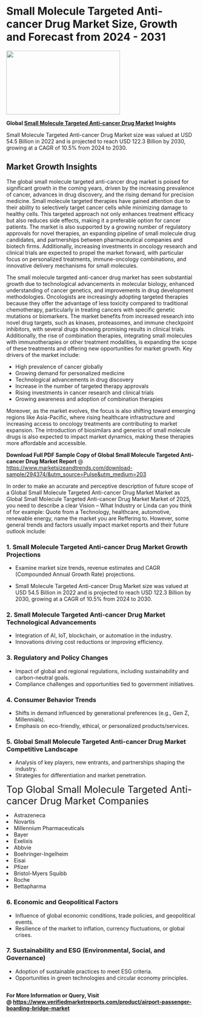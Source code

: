 <H1>Small Molecule Targeted Anti-cancer Drug Market Size, Growth and Forecast from 2024 - 2031</H1><img class="aligncenter size-medium wp-image-584254" src="https://thirdeyenews.in/wp-content/uploads/2024/09/Global-Market-Research-300x168.jpeg" alt="" width="300" height="168" /><p><strong>Global&nbsp;<a href="https://www.marketsizeandtrends.com/download-sample/294374/&amp;utm_source=Pulse&amp;utm_medium=203">Small Molecule Targeted Anti-cancer Drug Market</a> Insights</strong></p><p>Small Molecule Targeted Anti-cancer Drug Market size was valued at USD 54.5 Billion in 2022 and is projected to reach USD 122.3 Billion by 2030, growing at a CAGR of 10.5% from 2024 to 2030.</p><p><h2>Market Growth Insights</h2> <p>The global small molecule targeted anti-cancer drug market is poised for significant growth in the coming years, driven by the increasing prevalence of cancer, advances in drug discovery, and the rising demand for precision medicine. Small molecule targeted therapies have gained attention due to their ability to selectively target cancer cells while minimizing damage to healthy cells. This targeted approach not only enhances treatment efficacy but also reduces side effects, making it a preferable option for cancer patients. The market is also supported by a growing number of regulatory approvals for novel therapies, an expanding pipeline of small molecule drug candidates, and partnerships between pharmaceutical companies and biotech firms. Additionally, increasing investments in oncology research and clinical trials are expected to propel the market forward, with particular focus on personalized treatments, immune-oncology combinations, and innovative delivery mechanisms for small molecules. </p> <p>The small molecule targeted anti-cancer drug market has seen substantial growth due to technological advancements in molecular biology, enhanced understanding of cancer genetics, and improvements in drug development methodologies. Oncologists are increasingly adopting targeted therapies because they offer the advantage of less toxicity compared to traditional chemotherapy, particularly in treating cancers with specific genetic mutations or biomarkers. The market benefits from increased research into novel drug targets, such as kinases, proteasomes, and immune checkpoint inhibitors, with several drugs showing promising results in clinical trials. Additionally, the rise of combination therapies, integrating small molecules with immunotherapies or other treatment modalities, is expanding the scope of these treatments and offering new opportunities for market growth. Key drivers of the market include: <ul> <li>High prevalence of cancer globally</li> <li>Growing demand for personalized medicine</li> <li>Technological advancements in drug discovery</li> <li>Increase in the number of targeted therapy approvals</li> <li>Rising investments in cancer research and clinical trials</li> <li>Growing awareness and adoption of combination therapies</li> </ul> Moreover, as the market evolves, the focus is also shifting toward emerging regions like Asia-Pacific, where rising healthcare infrastructure and increasing access to oncology treatments are contributing to market expansion. The introduction of biosimilars and generics of small molecule drugs is also expected to impact market dynamics, making these therapies more affordable and accessible. </p><p><span class=""><strong>Download Full PDF Sample Copy of Global Small Molecule Targeted Anti-cancer Drug Market Report</strong> @ <a href="https://www.marketsizeandtrends.com/download-sample/294374/&amp;utm_source=Pulse&amp;utm_medium=203" target="_blank">https://www.marketsizeandtrends.com/download-sample/294374/&amp;utm_source=Pulse&amp;utm_medium=203</a></span></p><p>In order to make an accurate and perceptive description of future scope of a Global&nbsp;Small Molecule Targeted Anti-cancer Drug Market Market as Global&nbsp;Small Molecule Targeted Anti-cancer Drug Market Market of 2025, you need to describe a clear Vision &ndash; What Industry or Linda can you think of for example: Quote from a Technology, healthcare, automotive, renewable energy, name the market you are Reffering to. However, some general trends and factors usually impact market reports and their future outlook include:</p><h3>1.&nbsp;<strong>Small Molecule Targeted Anti-cancer Drug Market Growth Projections</strong></h3><ul><li>Examine market size trends, revenue estimates and CAGR (Compounded Annual Growth Rate) projections.</li><li><p>Small Molecule Targeted Anti-cancer Drug Market size was valued at USD 54.5 Billion in 2022 and is projected to reach USD 122.3 Billion by 2030, growing at a CAGR of 10.5% from 2024 to 2030.</p></li></ul><h3>2.&nbsp;<strong>Small Molecule Targeted Anti-cancer Drug Market Technological Advancements</strong></h3><ul><li>Integration of AI, IoT, blockchain, or automation in the industry.</li><li>Innovations driving cost reductions or improving efficiency.</li></ul><h3>3.&nbsp;<strong>Regulatory and Policy Changes</strong></h3><ul><li>Impact of global and regional regulations, including sustainability and carbon-neutral goals.</li><li>Compliance challenges and opportunities tied to government initiatives.</li></ul><h3>4.&nbsp;<strong>Consumer Behavior Trends</strong></h3><ul><li>Shifts in demand influenced by generational preferences (e.g., Gen Z, Millennials).</li><li>Emphasis on eco-friendly, ethical, or personalized products/services.</li></ul><h3>5.&nbsp;<strong>Global Small Molecule Targeted Anti-cancer Drug Market Competitive Landscape</strong></h3><ul><li>Analysis of key players, new entrants, and partnerships shaping the industry.</li><li>Strategies for differentiation and market penetration.</li></ul><p data-pm-slice="1 1 []"><span style="color: inherit; font-family: inherit; font-size: 25px;">Top Global Small Molecule Targeted Anti-cancer Drug Market Companies</span></p><div class="" data-test-id=""><p><li>Astrazeneca</li><li> Novartis</li><li> Millennium Pharmaceuticals</li><li> Bayer</li><li> Exelixis</li><li> Abbvie</li><li> Boehringer-Ingelheim</li><li> Eisai</li><li> Pfizer</li><li> Bristol-Myers Squibb</li><li> Roche</li><li> Bettapharma</li></p></div><h3>6.&nbsp;<strong>Economic and Geopolitical Factors</strong></h3><ul><li>Influence of global economic conditions, trade policies, and geopolitical events.</li><li>Resilience of the market to inflation, currency fluctuations, or global crises.</li></ul><h3>7.&nbsp;<strong>Sustainability and ESG (Environmental, Social, and Governance)</strong></h3><ul><li>Adoption of sustainable practices to meet ESG criteria.</li><li>Opportunities in green technologies and circular economy principles.</li></ul><h2><strong style="font-size: 14px;">For More Information or Query, Visit @&nbsp;</strong><a style="background-color: #ffffff; font-size: 14px;" href="https://www.marketsizeandtrends.com/report/small-molecule-targeted-anti-cancer-drug-market/" target="_blank">https://www.verifiedmarketreports.com/product/airport-passenger-boarding-bridge-market</a></h2>
